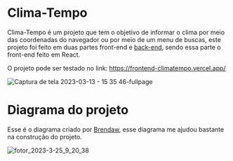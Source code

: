 # Clima-Tempo

Clima-Tempo é um projeto que tem o objetivo de informar o clima por meio das coordenadas do navegador ou por meio de um menu de buscas, este projeto foi feito em duas partes front-end e [back-end](https://github.com/cristhianrodrigues/backend-climatempo), sendo essa parte o front-end feito em React.


O projeto pode ser testado no link: https://frontend-climatempo.vercel.app/

![Captura de tela 2023-03-13 - 15 35 46-fullpage](https://user-images.githubusercontent.com/49444405/227718105-a0c8f39d-ed37-4960-86c6-1754a668054c.png)

# Diagrama do projeto
Esse é o diagrama criado por [Brendaw](https://github.com/brendaw), esse diagrama me ajudou bastante na construção do projeto.

![fotor_2023-3-25_9_20_38](https://user-images.githubusercontent.com/49444405/227717062-3125c569-66fe-48a5-9d18-9e720ba10479.jpg)
